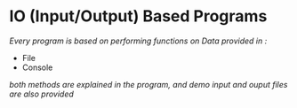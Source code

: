 # IO (Input/Output) Based Programs

*Every program is based on performing functions on Data provided in :*
* File 
* Console

*both methods are explained in the program, and demo input and ouput files are also provided*
